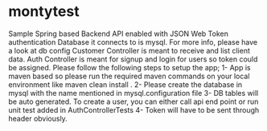 # montytest
Sample Spring based Backend API enabled with JSON Web Token authentication
Database it connects to is mysql. For more info, please have a look at db config
Customer Controller is meant to receive and list client data. Auth Controller is meant for signup and login for users so token could be assigned.
Please follow the following steps to setup the app;
1- App is maven based so please run the required maven commands on your local environment like maven clean install .
2- Please create the database in mysql with the name mentioned in mysql.configuration file
3- DB tables will be auto generated. To create a user, you can either call api end point or run unit test added in AuthControllerTests
4- Token will have to be sent through header obviously. 

